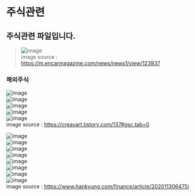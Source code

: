 # 주식관련
## 주식관련 파일입니다.
>![image](https://user-images.githubusercontent.com/44331989/137052421-c13889e4-35c7-4d73-94c6-f5570d5d98f9.png) <br>
>image source : https://m.encarmagazine.com/news/news1/view/123937 

### 해외주식
![image](https://user-images.githubusercontent.com/44331989/137051881-652b201d-373b-4e4c-be3d-2ba46c2a871d.png) <br>
![image](https://user-images.githubusercontent.com/44331989/137052259-c2972fd6-eac2-4eb9-98b3-6ded19e05ef1.png) <br>
![image](https://user-images.githubusercontent.com/44331989/137052278-8386b580-51de-4bf9-bc2d-9a9b9a61bd95.png) <br>
![image](https://user-images.githubusercontent.com/44331989/137053574-fd811033-a4b8-4bf7-ac92-180e2902824e.png) <br>
![image](https://user-images.githubusercontent.com/44331989/137052345-e594d8e6-7c45-4f7c-b113-5f085075e21a.png) <br>
image source : https://creavart.tistory.com/137#gsc.tab=0 <br>

![image](https://user-images.githubusercontent.com/44331989/137053257-9c2abbc0-afc9-44d0-865d-cf645f625771.png) <br>
![image](https://user-images.githubusercontent.com/44331989/137053450-b9b8c8d8-e6e5-4898-b33f-ed5c74b59bf6.png) <br>
![image](https://user-images.githubusercontent.com/44331989/137053705-4ef6ab67-46b5-403e-8ff5-751e676e1ba7.png) <br>
![image](https://user-images.githubusercontent.com/44331989/137053814-e05196a2-f0d1-4a8b-b061-739f14dd293a.png) <br>
![image](https://user-images.githubusercontent.com/44331989/137065554-cbc4b57f-703e-446f-a27b-f9c9fdcd4f3a.png) <br>
![image](https://user-images.githubusercontent.com/44331989/137065613-cd3b9abc-0e48-47f1-a991-3e36631192ca.png) <br>
![image](https://user-images.githubusercontent.com/44331989/137065662-133b2948-6e09-4446-910f-cbbc6f76af0e.png) <br>
![image](https://user-images.githubusercontent.com/44331989/137065684-740d655f-478f-4b27-899b-89daa9ac32c2.png) <br>
image source : https://www.hankyung.com/finance/article/202011306475i <br>


